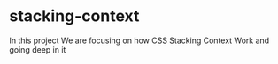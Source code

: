 # stacking-context
In this project We are focusing on how CSS Stacking Context Work and going deep in it
